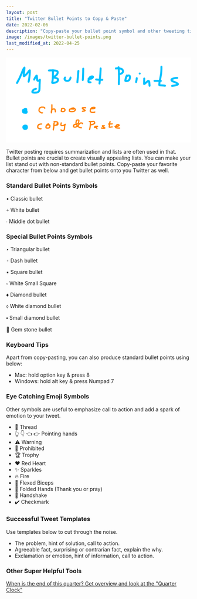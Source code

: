 ```yaml
---
layout: post
title: "Twitter Bullet Points to Copy & Paste"
date: 2022-02-06
description: "Copy-paste your bullet point symbol and other tweeting tips and emojis. Usable also for LinkedIn, Meta, ..."
image: /images/twitter-bullet-points.png
last_modified_at: 2022-04-25
---
```


![Twitter Bullet Points How To](/images/twitter-bullet-points.png)

Twitter posting requires summarization and lists are often used in that. 
Bullet points are crucial to create visually appealing lists.
You can make your list stand out with non-standard bullet points.
Copy-paste your favorite character from below and get bullet points onto you Twitter as well.


### Standard Bullet Points Symbols

• Classic bullet

◦ White bullet

∙ Middle dot bullet


### Special Bullet Points Symbols
‣ Triangular bullet

⁃ Dash bullet

▪ Square bullet

▫ White Small Square

♦ Diamond bullet

⬨ White diamond bullet

⬩ Small diamond bullet

💎 Gem stone bullet


### Keyboard Tips
Apart from copy-pasting, you can also produce standard bullet points using below:
- Mac: hold option key & press 8
- Windows: hold alt key & press Numpad 7

### Eye Catching Emoji Symbols
Other symbols are useful to emphasize call to action and add a spark of emotion to your tweet.

- 🧵 Thread
- 👆 👇 👈 👉 Pointing hands
- ⚠️ Warning
- 🚫 Prohibited
- 🏆 Trophy
- ❤️ Red Heart
- ✨  Sparkles
- 🔥 Fire
- 💪 Flexed Biceps
- 🙏 Folded Hands (Thank you or pray)
- 🤝 Handshake
- ✔️ Checkmark

### Successful Tweet Templates
Use templates below to cut through the noise.
- The problem, hint of solution, call to action.
- Agreeable fact, surprising or contrarian fact, explain the why.
- Exclamation or emotion, hint of information, call to action.

### Other Super Helpful Tools
[When is the end of this quarter? Get overview and look at the "Quarter Clock"](/when-is-the-end-of-current-quarter.html)